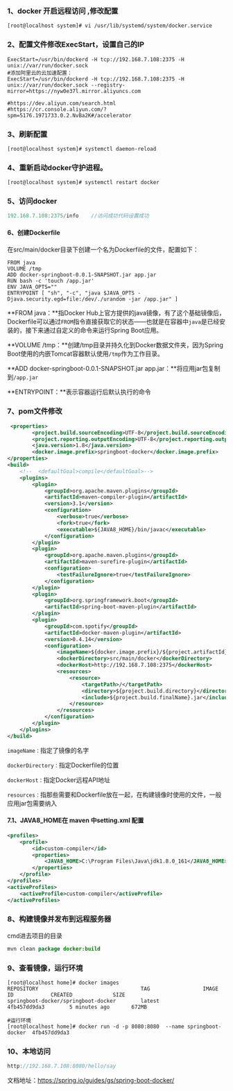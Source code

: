 

### **1、docker 开启远程访问 ,修改配置**

~~~shell
[root@localhost system]# vi /usr/lib/systemd/system/docker.service 
~~~

### **2、配置文件修改ExecStart，设置自己的IP**

~~~shell
ExecStart=/usr/bin/dockerd -H tcp://192.168.7.108:2375 -H unix://var/run/docker.sock
#添加阿里云的云加速配置：
ExecStart=/usr/bin/dockerd -H tcp://192.168.7.108:2375 -H unix://var/run/docker.sock --registry-mirror=https://nyw0e37l.mirror.aliyuncs.com

#https://dev.aliyun.com/search.html
#https://cr.console.aliyun.com/?spm=5176.1971733.0.2.NvBa2K#/accelerator

~~~

### **3、刷新配置**

```sheel
[root@localhost system]# systemctl daemon-reload
```

### **4、重新启动docker守护进程。**

~~~shell
[root@localhost system]# systemctl restart docker 
~~~

### 5、访问docker

```java
192.168.7.108:2375/info    //访问成功代码设置成功
```

#### 6、创建Dockerfile

在src/main/docker目录下创建一个名为Dockerfile的文件，配置如下：

```shell
FROM java
VOLUME /tmp
ADD docker-springboot-0.0.1-SNAPSHOT.jar app.jar
RUN bash -c 'touch /app.jar'
ENV JAVA_OPTS=""
ENTRYPOINT [ "sh", "-c", "java $JAVA_OPTS -Djava.security.egd=file:/dev/./urandom -jar /app.jar" ]
```

**FROM java：**指Docker Hub上官方提供的java镜像，有了这个基础镜像后，Dockerfile可以通过`FROM`指令直接获取它的状态——也就是在容器中`java`是已经安装的，接下来通过自定义的命令来运行Spring Boot应用。

**VOLUME /tmp：**创建/tmp目录并持久化到Docker数据文件夹，因为Spring Boot使用的内嵌Tomcat容器默认使用`/tmp`作为工作目录。

**ADD docker-springboot-0.0.1-SNAPSHOT.jar app.jar：**将应用jar包复制到`/app.jar`

**ENTRYPOINT：**表示容器运行后默认执行的命令

### 7、pom文件修改

~~~xml
 <properties>
        <project.build.sourceEncoding>UTF-8</project.build.sourceEncoding>
        <project.reporting.outputEncoding>UTF-8</project.reporting.outputEncoding>
        <java.version>1.8</java.version>
        <docker.image.prefix>springboot-docker</docker.image.prefix>
</properties>
<build>
    <!--  <defaultGoal>compile</defaultGoal>-->
    <plugins>
        <plugin>
            <groupId>org.apache.maven.plugins</groupId>
            <artifactId>maven-compiler-plugin</artifactId>
            <version>3.1</version>
            <configuration>
                <verbose>true</verbose>
                <fork>true</fork>
                <executable>${JAVA8_HOME}/bin/javac</executable>
            </configuration>
        </plugin>
        <plugin>
            <groupId>org.apache.maven.plugins</groupId>
            <artifactId>maven-surefire-plugin</artifactId>
            <configuration>
                <testFailureIgnore>true</testFailureIgnore>
            </configuration>
        </plugin>
        <plugin>
            <groupId>org.springframework.boot</groupId>
            <artifactId>spring-boot-maven-plugin</artifactId>
        </plugin>
        <plugin>
            <groupId>com.spotify</groupId>
            <artifactId>docker-maven-plugin</artifactId>
            <version>0.4.14</version>
            <configuration>
                <imageName>${docker.image.prefix}/${project.artifactId}</imageName>
                <dockerDirectory>src/main/docker</dockerDirectory>
                <dockerHost>http://192.168.7.108:2375</dockerHost>
                <resources>
                    <resource>
                        <targetPath>/</targetPath>
                        <directory>${project.build.directory}</directory>
                        <include>${project.build.finalName}.jar</include>
                    </resource>
                </resources>
            </configuration>
        </plugin>
    </plugins>
</build>
~~~

`imageName：`指定了镜像的名字

`dockerDirectory：`指定Dockerfile的位置

`dockerHost：`指定Docker远程API地址

`resources：`指那些需要和Dockerfile放在一起，在构建镜像时使用的文件，一般应用jar包需要纳入



#### 7.1、JAVA8_HOME在 maven 中setting.xml 配置

~~~xml
<profiles>
    <profile>  
        <id>custom-compiler</id>  
        <properties>  
            <JAVA8_HOME>C:\Program Files\Java\jdk1.8.0_161</JAVA8_HOME>  
        </properties>  
    </profile>  
</profiles>
<activeProfiles>  
    <activeProfile>custom-compiler</activeProfile>  
</activeProfiles>  
~~~



### 8、构建镜像并发布到远程服务器 

cmd进去项目的目录

```java
mvn clean package docker:build 
```

### 9、查看镜像，运行环境

~~~shell
[root@localhost home]# docker images 
REPOSITORY                                 TAG                 IMAGE ID            CREATED             SIZE
springboot-docker/springboot-docker        latest              4fb457dd9da3        5 minutes ago       672MB

#运行环境 
[root@localhost home]# docker run -d -p 8080:8080  --name springboot-docker  4fb457dd9da3

~~~

### 10、本地访问

~~~java
http://192.168.7.108:8080/hello/say
~~~

文档地址：https://spring.io/guides/gs/spring-boot-docker/